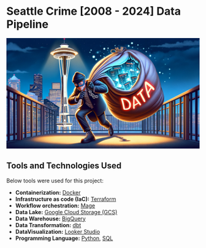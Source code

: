 # Seattle Crime [2008 - 2024] Data Pipeline
![alt text](images/seattle_crime_image.png)


## Tools and Technologies Used

Below tools were used for this project:
- **Containerization:** [Docker](https://www.docker.com/)
- **Infrastructure as code (IaC):** [Terraform](https://www.terraform.io/)
- **Workflow orchestration:** [Mage](https://www.mage.ai/)
- **Data Lake:** [Google Cloud Storage (GCS)](https://cloud.google.com/storage/)
- **Data Warehouse:** [BigQuery](https://cloud.google.com/bigquery)
- **Data Transformation:** [dbt](https://www.getdbt.com/)
- **DataVisualization:** [Looker Studio](https://cloud.google.com/looker-studio?hl=en)
- **Programming Language:** [Python](https://www.python.org/), [SQL](https://en.wikipedia.org/wiki/SQL)